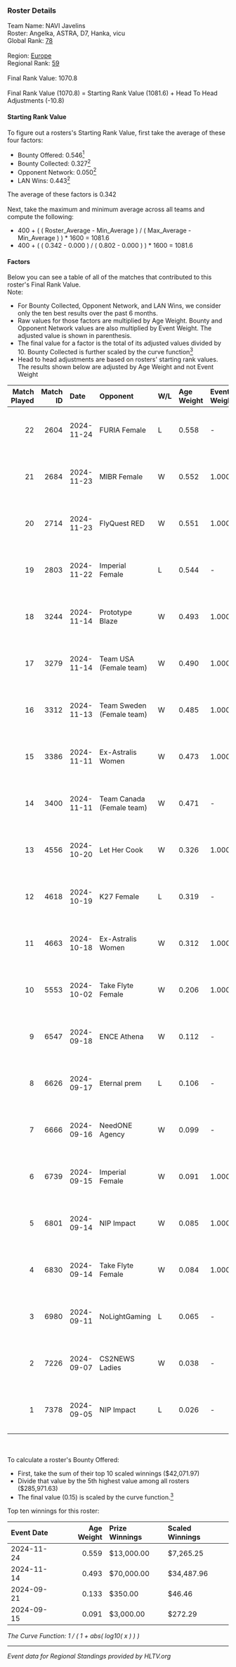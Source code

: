 ### Roster Details<br />
Team Name: NAVI Javelins<br />
Roster: Angelka, ASTRA, D7, Hanka, vicu<br />
Global Rank: [78](../../standings_global_2025_02_28.md)<br />
<br />
Region: [Europe]( ../../standings_europe_2025_02_28.md)<br />
Regional Rank: [59]( ../../standings_europe_2025_02_28.md)<br />
<br />
Final Rank Value:  1070.8<br />
<br />
Final Rank Value (1070.8) = Starting Rank Value (1081.6) + Head To Head Adjustments (-10.8)<br />

#### Starting Rank Value<br />
To figure out a rosters's Starting Rank Value, first take the average of these four factors:<br />
- Bounty Offered: 0.546[<sup>1</sup>](#table2)
- Bounty Collected: 0.327[<sup>2</sup>](#table1)
- Opponent Network: 0.050[<sup>2</sup>](#table1)
- LAN Wins: 0.443[<sup>2</sup>](#table1)

The average of these factors is 0.342<br />
<br />
Next, take the maximum and minimum average across all teams and compute the following:<br />
- 400 + ( ( Roster_Average - Min_Average ) / ( Max_Average - Min_Average ) ) * 1600 = 1081.6
- 400 + ( ( 0.342 - 0.000 ) / ( 0.802 - 0.000 ) ) * 1600 = 1081.6


#### Factors<br />
Below you can see a table of all of the matches that contributed to this roster's Final Rank Value.<br />
Note:<br />

- For Bounty Collected, Opponent Network, and LAN Wins, we consider only the ten best results over the past 6 months.
- Raw values for those factors are multiplied by Age Weight. Bounty and Opponent Network values are also multiplied by Event Weight. The adjusted value is shown in parenthesis.
- The final value for a factor is the total of its adjusted values divided by 10. Bounty Collected is further scaled by the curve function[<sup>3</sup>](#curveFunction)
- Head to head adjustments are based on rosters' starting rank values. The results shown below are adjusted by Age Weight and not Event Weight
<span id="table1"></span><br />


| Match Played | Match ID | Date       | Opponent                  | W/L | Age Weight | Event Weight | Bounty Collected | Opponent Network | LAN Wins  | H2H Adj. | Roster                              |
| -: | -: | :- | :- | :- | :- | :- | :- | :- | :- | -: | :- |
|           22 |     2604 | 2024-11-24 | FURIA Female              | L   | 0.558      | -            | -                | -                | -         |   -10.24 | Angelka, ASTRA, D7, Hanka, vicu     |
|           21 |     2684 | 2024-11-23 | MIBR Female               | W   | 0.552      | 1.000        | 0.019 (0.010)    | 0.213 (0.118)    | 1 (0.552) |     3.32 | Angelka, ASTRA, D7, Hanka, vicu     |
|           20 |     2714 | 2024-11-23 | FlyQuest RED              | W   | 0.551      | 1.000        | 0.008 (0.004)    | 0.094 (0.052)    | 1 (0.551) |     1.72 | Angelka, ASTRA, D7, Hanka, vicu     |
|           19 |     2803 | 2024-11-22 | Imperial Female           | L   | 0.544      | -            | -                | -                | -         |    -7.13 | Angelka, ASTRA, D7, Hanka, vicu     |
|           18 |     3244 | 2024-11-14 | Prototype Blaze           | W   | 0.493      | 1.000        | 0.069 (0.034)    | 0.245 (0.121)    | 1 (0.493) |     4.65 | Angelka, Hanka, LETi, Liina, vicu   |
|           17 |     3279 | 2024-11-14 | Team USA (Female team)    | W   | 0.490      | 1.000        | 0.017 (0.008)    | -                | 1 (0.490) |     1.26 | Angelka, Hanka, LETi, Liina, vicu   |
|           16 |     3312 | 2024-11-13 | Team Sweden (Female team) | W   | 0.485      | 1.000        | 0.009 (0.004)    | 0.042 (0.020)    | 1 (0.485) |     1.26 | Angelka, Hanka, LETi, Liina, vicu   |
|           15 |     3386 | 2024-11-11 | Ex-Astralis Women         | W   | 0.473      | 1.000        | 0.012 (0.006)    | 0.093 (0.044)    | 1 (0.473) |     2.41 | Angelka, Hanka, LETi, Liina, vicu   |
|           14 |     3400 | 2024-11-11 | Team Canada (Female team) | W   | 0.471      | -            | -                | -                | 1 (0.471) |     0.39 | Angelka, Hanka, LETi, Liina, vicu   |
|           13 |     4556 | 2024-10-20 | Let Her Cook              | W   | 0.326      | 1.000        | -                | 0.036 (0.012)    | 0 (0.000) |     0.94 | Angelka, ASTRA, D7, Hanka, vicu     |
|           12 |     4618 | 2024-10-19 | K27 Female                | L   | 0.319      | -            | -                | -                | -         |    -8.73 | Angelka, ASTRA, D7, Hanka, vicu     |
|           11 |     4663 | 2024-10-18 | Ex-Astralis Women         | W   | 0.312      | 1.000        | 0.012 (0.004)    | 0.093 (0.029)    | 0 (0.000) |     1.60 | Angelka, ASTRA, D7, Hanka, vicu     |
|           10 |     5553 | 2024-10-02 | Take Flyte Female         | W   | 0.206      | 1.000        | 0.007 (0.001)    | 0.295 (0.061)    | 0 (0.000) |     0.75 | Angelka, ASTRA, D7, Hanka, vicu     |
|            9 |     6547 | 2024-09-18 | ENCE Athena               | W   | 0.112      | -            | -                | -                | -         |     0.15 | Angelka, ASTRA, D7, Hanka, vicu     |
|            8 |     6626 | 2024-09-17 | Eternal prem              | L   | 0.106      | -            | -                | -                | -         |    -3.06 | Angelka, ASTRA, D7, Hanka, vicu     |
|            7 |     6666 | 2024-09-16 | NeedONE Agency            | W   | 0.099      | -            | -                | -                | -         |     0.07 | AlcesT, Angelka, ASTRA, Hanka, vicu |
|            6 |     6739 | 2024-09-15 | Imperial Female           | W   | 0.091      | 1.000        | 0.159 (0.014)    | 0.229 (0.021)    | -         |     1.67 | Angelka, ASTRA, D7, Hanka, vicu     |
|            5 |     6801 | 2024-09-14 | NIP Impact                | W   | 0.085      | 1.000        | 0.014 (0.001)    | -                | -         |     0.39 | Angelka, ASTRA, D7, Hanka, vicu     |
|            4 |     6830 | 2024-09-14 | Take Flyte Female         | W   | 0.084      | 1.000        | -                | 0.295 (0.025)    | -         |     0.30 | Angelka, ASTRA, D7, Hanka, vicu     |
|            3 |     6980 | 2024-09-11 | NoLightGaming             | L   | 0.065      | -            | -                | -                | -         |    -1.89 | Angelka, ASTRA, D7, Hanka, vicu     |
|            2 |     7226 | 2024-09-07 | CS2NEWS Ladies            | W   | 0.038      | -            | -                | -                | -         |     0.09 | Angelka, ASTRA, D7, Hanka, vicu     |
|            1 |     7378 | 2024-09-05 | NIP Impact                | L   | 0.026      | -            | -                | -                | -         |    -0.70 | Angelka, ASTRA, D7, Hanka, vicu     |

<br />
<span id="table2"></span><br />
To calculate a roster's Bounty Offered:<br />

- First, take the sum of their top 10 scaled winnings ($42,071.97)
- Divide that value by the 5th highest value among all rosters ($285,971.63)
- The final value (0.15) is scaled by the curve function.[<sup>3</sup>](#curveFunction)

Top ten winnings for this roster:<br />

| Event Date | Age Weight | Prize Winnings | Scaled Winnings |
| :- | -: | :- | :- |
| 2024-11-24 |      0.559 | $13,000.00     | $7,265.25       |
| 2024-11-14 |      0.493 | $70,000.00     | $34,487.96      |
| 2024-09-21 |      0.133 | $350.00        | $46.46          |
| 2024-09-15 |      0.091 | $3,000.00      | $272.29         |


<span id="curveFunction"></span>_The Curve Function: 1 / ( 1 + abs( log10( x ) ) )_<br />

---
_Event data for Regional Standings provided by HLTV.org_<br />
